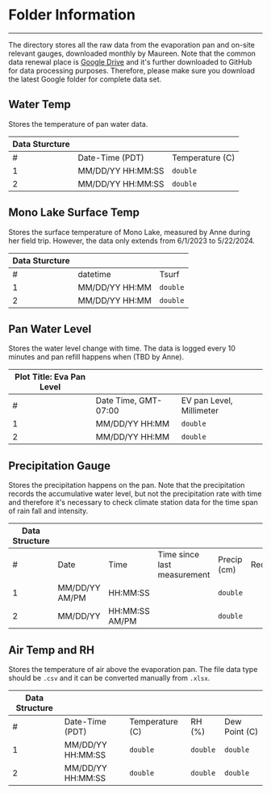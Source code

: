 # Folder Information

---

The directory stores all the raw data from the evaporation pan and on-site relevant gauges, downloaded monthly by Maureen. Note that the common data renewal place is [Google Drive](https://drive.google.com/drive/folders/1xlh3-rdhs1PhuJu4rxLKHyPeRMTOjEsy?usp=drive_link) and it's further downloaded to GitHub for data processing purposes. Therefore, please make sure you download the latest Google folder for complete data set.

## Water Temp

Stores the temperature of pan water data.

| Data Sturcture |                      |                          |
|---------------------------|----------------------|--------------------------|
| #                         | Date-Time (PDT) | Temperature (C) |
| 1                         | MM/DD/YY HH:MM:SS       | `double`                       |
| 2                         | MM/DD/YY HH:MM:SS       | `double`                       |

## Mono Lake Surface Temp

Stores the surface temperature of Mono Lake, measured by Anne during her field trip. However, the data only extends from 6/1/2023 to 5/22/2024. 

| Data Sturcture |                      |                          |
|---------------------------|----------------------|--------------------------|
| #                         | datetime | Tsurf |
| 1                         | MM/DD/YY HH:MM       | `double`                       |
| 2                         | MM/DD/YY HH:MM       | `double`                       |

## Pan Water Level

Stores the water level change with time. The data is logged every 10 minutes and pan refill happens when (TBD by Anne).

| Plot Title: Eva Pan Level |                      |                          |
|---------------------------|----------------------|--------------------------|
| #                         | Date Time, GMT-07:00 | EV pan Level, Millimeter |
| 1                         | MM/DD/YY HH:MM       | `double`                      |
| 2                         | MM/DD/YY HH:MM       | `double`|

## Precipitation Gauge

Stores the precipitation happens on the pan. Note that the precipitation records the accumulative water level, but not the precipitation rate with time and therefore it's necessary to check climate station data for the time span of rain fall and intensity.


| Data Structure |                      |                          | | | | |
|---------------------------|----------------------|--------------------------|----------------------|----------------------|----------------------|----------------------|
| #                         |  Date  | Time  | Time since last measurement | Precip (cm) | Recorder | Notes
| 1                         | MM/DD/YY AM/PM     | HH:MM:SS    | |  `double`       | | |
| 2                         | MM/DD/YY   |     HH:MM:SS AM/PM | |`double`| | |


## Air Temp and RH

Stores the temperature of air above the evaporation pan. The file data type should be `.csv` and it can be converted manually from `.xlsx`.

| Data Structure |                      |                          | | |
|---------------------------|----------------------|--------------------------|----------------------|----------------------|
| #                         | Date-Time (PDT)  | Temperature (C)  | RH (%) | Dew Point (C) |
| 1                         | MM/DD/YY HH:MM:SS       | `double`    |`double` |  `double`       |
| 2                         | MM/DD/YY HH:MM:SS       |`double` |`double` |`double`|